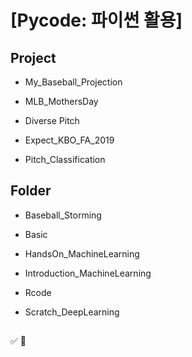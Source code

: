 ﻿# [Pycode: 파이썬 활용]


## Project

- My_Baseball_Projection

- MLB_MothersDay

- Diverse Pitch

- Expect_KBO_FA_2019

- Pitch_Classification

## Folder

- Baseball_Storming

- Basic

- HandsOn_MachineLearning

- Introduction_MachineLearning

- Rcode

- Scratch_DeepLearning

##

:white_check_mark: :red_circle: